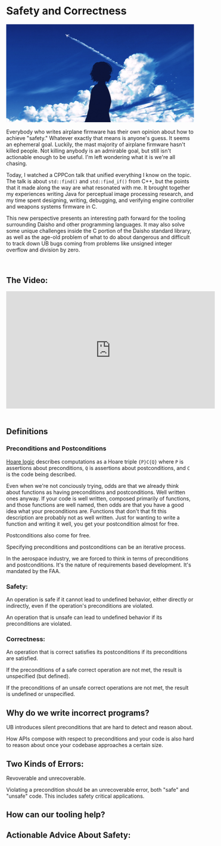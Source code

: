 
# Safety and Correctness

![](images/PlaneClouds_skyrick9413.jpg)

Everybody who writes airplane firmware has their own opinion about how to achieve "safety." Whatever exactly that means is anyone's guess. It seems an ephemeral goal. Luckily, the mast majority of airplane firmware hasn't killed people. Not killing anybody is an admirable goal, but still isn't actionable enough to be useful. I'm left wondering what it is we're all chasing.

Today, I watched a CPPCon talk that unified everything I know on the topic. The talk is about `std::find()` and `std::find_if()` from C++, but the points that it made along the way are what resonated with me. It brought together my experiences writing Java for perceptual image processing research, and my time spent designing, writing, debugging, and verifying engine controller and weapons systems firmware in C.

This new perspective presents an interesting path forward for the tooling surrounding Daisho and other programming languages. It may also solve some unique challenges inside the C portion of the Daisho standard library, as well as the age-old problem of what to do about dangerous and difficult to track down UB bugs coming from problems like unsigned integer overflow and division by zero.

<br>

## The Video:

<center><iframe width="560" height="315" src="https://www.youtube.com/embed/2FAi2mNYjFA?start=1430" title="YouTube video player" frameborder="0" allow="encrypted-media; picture-in-picture" align="center "allowfullscreen></iframe></center>
<br>

## Definitions

### Preconditions and Postconditions

[Hoare logic](https://en.wikipedia.org/wiki/Hoare_logic) describes computations as a Hoare triple `{P}C{Q}` where `P` is assertions about preconditions, `Q` is assertions about postconditions, and `C` is the code being described.

Even when we're not conciously trying, odds are that we already think about functions as having preconditions and postconditions. Well written ones anyway. If your code is well written, composed primarily of functions, and those functions are well named, then odds are that you have a good idea what your preconditions are. Functions that don't that fit this description are probably not as well written. Just for wanting to write a function and writing it well, you get your postcondition almost for free.

Postconditions also come for free.

Specifying preconditions and postconditions can be an iterative process.

In the aerospace industry, we are forced to think in terms of preconditions and postconditions. It's the nature of requirements based development. It's mandated by the FAA.


### Safety:

An operation is safe if it cannot lead to undefined behavior, either directly or indirectly, even if the operation's preconditions are violated.

An operation that is unsafe can lead to undefined behavior if its preconditions are violated.


### Correctness:

An operation that is correct satisfies its postconditions if its preconditions are satisfied.

If the preconditions of a safe correct operation are not met, the result is unspecified (but defined).

If the preconditions of an unsafe correct operations are not met, the result is undefined or unspecified.


## Why do we write incorrect programs?

UB introduces silent preconditions that are hard to detect and reason about.

How APIs compose with respect to preconditions and your code is also hard to reason about once your codebase approaches a certain size.


## Two Kinds of Errors:

Revoverable and unrecoverable.

Violating a precondition should be an unrecoverable error, both "safe" and "unsafe" code. This includes safety critical applications.


## How can our tooling help?


## Actionable Advice About Safety:

